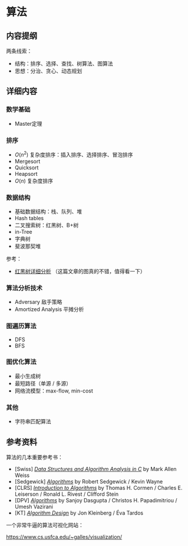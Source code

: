 # 算法

## 内容提纲

两条线索：

+ 结构：排序、选择、查找、树算法、图算法
+ 思想：分治、贪心、动态规划

## 详细内容

### 数学基础

+ Master定理

### 排序

+ $O(n^2)$ 复杂度排序：插入排序、选择排序、冒泡排序
+ Mergesort
+ Quicksort
+ Heapsort
+ $O(n)$ 复杂度排序

### 数据结构

+ 基础数据结构：栈、队列、堆
+ Hash tables
+ 二叉搜索树：红黑树、B+树
+ in-Tree
+ 字典树
+ 斐波那契堆

参考：

+ [红黑树详细分析](http://www.tianxiaobo.com/2018/01/11/%E7%BA%A2%E9%BB%91%E6%A0%91%E8%AF%A6%E7%BB%86%E5%88%86%E6%9E%90/) （这篇文章的图真的不错，值得看一下）

### 算法分析技术

+ Adversary 敌手策略
+ Amortized Analysis 平摊分析

### 图遍历算法

+ DFS
+ BFS

### 图优化算法

+ 最小生成树
+ 最短路径（单源 / 多源）
+ 网络流模型：max-flow, min-cost

### 其他

+ 字符串匹配算法

## 参考资料

算法的几本重要参考书：

+ [Swiss] [_Data Structures and Algorithm Analysis in C_](https://book.douban.com/subject/1237002/) by Mark Allen Weiss
+ [Sedgewick] [_Algorithms_](https://book.douban.com/subject/4854123/) by Robert Sedgewick / Kevin Wayne
+ [CLRS] [_Introduction to Algorithms_](https://book.douban.com/subject/1433399/) by Thomas H. Cormen / Charles E. Leiserson / Ronald L. Rivest / Clifford Stein
+ [DPV] [_Algorithms_](https://book.douban.com/subject/1996256/) by Sanjoy Dasgupta / Christos H. Papadimitriou / Umesh Vazirani
+ [KT] [_Algorithm Design_](https://book.douban.com/subject/1475870/) by Jon Kleinberg / Éva Tardos

一个非常牛逼的算法可视化网站：

https://www.cs.usfca.edu/~galles/visualization/